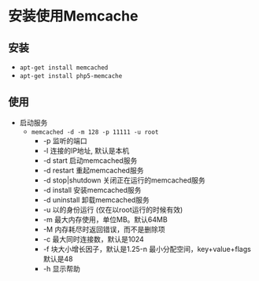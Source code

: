 # 安装使用Memcache

## 安装

* `apt-get install memcached`
* `apt-get install php5-memcache`

## 使用

* 启动服务
  * `memcached -d -m 128 -p 11111 -u root`
    * -p 监听的端口
    * -l 连接的IP地址, 默认是本机
    * -d start 启动memcached服务
    * -d restart 重起memcached服务
    * -d stop|shutdown 关闭正在运行的memcached服务
    * -d install 安装memcached服务
    * -d uninstall 卸载memcached服务
    * -u 以的身份运行 (仅在以root运行的时候有效)
    * -m 最大内存使用，单位MB。默认64MB
    * -M 内存耗尽时返回错误，而不是删除项
    * -c 最大同时连接数，默认是1024
    * -f 块大小增长因子，默认是1.25-n 最小分配空间，key+value+flags默认是48
    * -h 显示帮助





